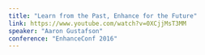 ```yaml
---
title: "Learn from the Past, Enhance for the Future"
link: https://www.youtube.com/watch?v=0XCjjMsT3MM
speaker: "Aaron Gustafson"
conference: "EnhanceConf 2016"
---
```


